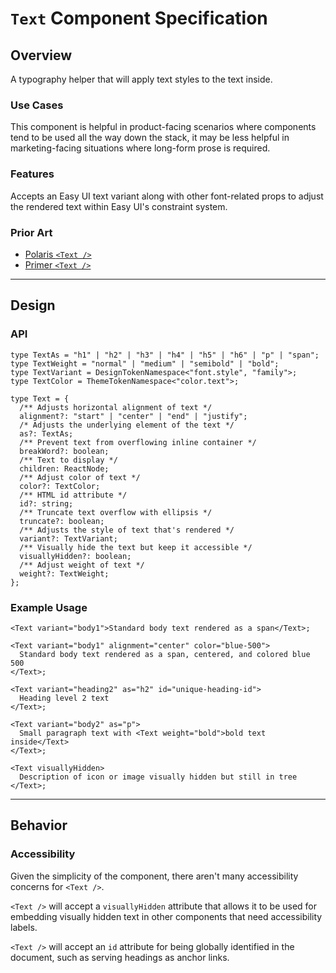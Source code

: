 # `Text` Component Specification

## Overview

A typography helper that will apply text styles to the text inside.

### Use Cases

This component is helpful in product-facing scenarios where components tend to be used all the way down the stack, it may be less helpful in marketing-facing situations where long-form prose is required.

### Features

Accepts an Easy UI text variant along with other font-related props to adjust the rendered text within Easy UI's constraint system.

### Prior Art

- [Polaris `<Text />`](https://polaris.shopify.com/components/typography/text)
- [Primer `<Text />`](https://primer.style/react/Text)

---

## Design

### API

```tsx
type TextAs = "h1" | "h2" | "h3" | "h4" | "h5" | "h6" | "p" | "span";
type TextWeight = "normal" | "medium" | "semibold" | "bold";
type TextVariant = DesignTokenNamespace<"font.style", "family">;
type TextColor = ThemeTokenNamespace<"color.text">;

type Text = {
  /** Adjusts horizontal alignment of text */
  alignment?: "start" | "center" | "end" | "justify";
  /* Adjusts the underlying element of the text */
  as?: TextAs;
  /** Prevent text from overflowing inline container */
  breakWord?: boolean;
  /** Text to display */
  children: ReactNode;
  /** Adjust color of text */
  color?: TextColor;
  /** HTML id attribute */
  id?: string;
  /** Truncate text overflow with ellipsis */
  truncate?: boolean;
  /** Adjusts the style of text that's rendered */
  variant?: TextVariant;
  /** Visually hide the text but keep it accessible */
  visuallyHidden?: boolean;
  /** Adjust weight of text */
  weight?: TextWeight;
};
```

### Example Usage

```tsx
<Text variant="body1">Standard body text rendered as a span</Text>;

<Text variant="body1" alignment="center" color="blue-500">
  Standard body text rendered as a span, centered, and colored blue 500
</Text>;

<Text variant="heading2" as="h2" id="unique-heading-id">
  Heading level 2 text
</Text>;

<Text variant="body2" as="p">
  Small paragraph text with <Text weight="bold">bold text inside</Text>
</Text>;

<Text visuallyHidden>
  Description of icon or image visually hidden but still in tree
</Text>;
```

---

## Behavior

### Accessibility

Given the simplicity of the component, there aren't many accessibility concerns for `<Text />`.

`<Text />` will accept a `visuallyHidden` attribute that allows it to be used for embedding visually hidden text in other components that need accessibility labels.

`<Text />` will accept an `id` attribute for being globally identified in the document, such as serving headings as anchor links.
